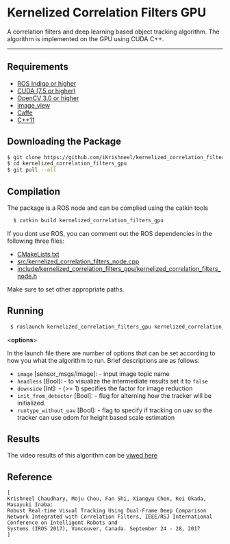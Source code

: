 Kernelized Correlation Filters GPU
====================================
A correlation filters and deep learning based object tracking algorithm. The algorithm is implemented on the GPU using CUDA C++. 

------------

Requirements
------------
- [ROS Indigo or higher](http://wiki.ros.org/kinetic)
- [CUDA (7.5 or higher)](https://developer.nvidia.com/cuda-downloads)
- [OpenCV 3.0 or higher](https://github.com/opencv/opencv)
- [image_view](https://github.com/ros-perception/image_pipeline)
- [Caffe](https://github.com/BVLC/caffe) 
- [C++11](https://en.wikipedia.org/wiki/C%2B%2B11)

Downloading the Package
------------
```bash
$ git clone https://github.com/iKrishneel/kernelized_correlation_filters_gpu.git
$ cd kernelized_correlation_filters_gpu
$ git pull --all
```

Compilation
------------
The package is a ROS node and can be complied using the catkin tools
```bash
  $ catkin build kernelized_correlation_filters_gpu
```

If you dont use ROS, you can comment out the ROS dependencies in the following three files: 
- [CMakeLists.txt](https://github.com/iKrishneel/kernelized_correlation_filters_gpu/blob/master/CMakeLists.txt)
- [src/kernelized_correlation_filters_node.cpp](https://github.com/iKrishneel/kernelized_correlation_filters_gpu/blob/master/src/kernelized_correlation_filters_node.cpp)
- [include/kernelized_correlation_filters_gpu/kernelized_correlation_filters_node.h](https://github.com/iKrishneel/kernelized_correlation_filters_gpu/blob/master/include/kernelized_correlation_filters_gpu/kernelized_correlation_filters_node.h)

Make sure to set other appropriate paths.

Running
------------
```bash
 $ roslaunch kernelized_correlation_filters_gpu kernelized_correlation_filters_gpu.launch <options>
```
<**options**>

In the launch file there are number of options that can be set according to how you what the algorithm to run. Brief descriptions are as follows:
  - `image` [sensor_msgs/Image]: - input image topic name
  - `headless` [Bool]:  - to visualize the intermediate results set it to `false`
  - `downside` [Int]: - (>= 1) specifies the factor for image reduction
  - `init_from_detector` [Bool]: - flag for alterning how the tracker will be initialized.
  - `runtype_without_uav` [Bool]: - flag to specify if tracking on uav so the tracker can use odom for height based scale estimation


Results
------------
The video results of this algorithm can be [viwed here](https://drive.google.com/drive/folders/1owpZppROkzcVwQ6uguLHjkqmszy1XNBB?usp=sharing)

Reference
------------
```
[
Krishneel Chaudhary, Moju Chou, Fan Shi, Xiangyu Chen, Kei Okada, Masayuki Inaba:  
Robust Real-time Visual Tracking Using Dual-Frame Deep Comparison
Network Integrated with Correlation Filters, IEEE/RSJ International Conference on Intelligent Robots and
Systems (IROS 2017), Vancouver, Canada. September 24 - 28, 2017
]
```
